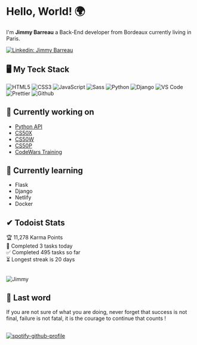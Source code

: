 # Hello, World! 🌍
I'm **Jimmy Barreau** a Back-End developer from Bordeaux currently living in Paris.

[![Linkedin: Jimmy Barreau](https://img.shields.io/badge/-Jimmy%20Barreau-blue?style=flat-square&logo=Linkedin&logoColor=white&link=https://www.linkedin.com/in/jimmy-barreau-5a9730117/)](https://www.linkedin.com/in/jimmy-barreau-5a9730117/)

## 🖥️ My Teck Stack

![HTML5](https://img.shields.io/badge/-HTML5-%23E44D27?style=flat-square&logo=html5&logoColor=ffffff)
![CSS3](https://img.shields.io/badge/-CSS3-%231572B6?style=flat-square&logo=css3)
![JavaScript](https://img.shields.io/badge/-JavaScript-%23F7DF1C?style=flat-square&logo=javascript&logoColor=000000&labelColor=%23F7DF1C&color=%23FFCE5A)
![Sass](https://img.shields.io/badge/-Sass-%23CC6699?style=flat-square&logo=sass&logoColor=ffffff)
![Python](https://img.shields.io/badge/-Python-%23F82772?style=flat-square&logo=python&logoColor=ffffff)
![Django](https://img.shields.io/badge/-Django-%23F82772?style=flat-square&logo=django&logoColor=ffffff)
![VS Code](https://img.shields.io/badge/-VSCode-%23007ACC?style=flat-square&logo=visual-studio-code)
![Prettier](https://img.shields.io/badge/-Prettier-%23F82772?style=flat-square&logo=prettier&logoColor=ffffff)
![Github](https://img.shields.io/badge/-Github-%23FFCE5A?style=flat-square&logo=github&logoColor=ffffff)

## 🔭 Currently working on 
- [Python API]()
- [CS50X](https://pll.harvard.edu/course/cs50-introduction-computer-science?delta=0)
- [CS50W](https://pll.harvard.edu/course/cs50s-web-programming-python-and-javascript?delta=0)
- [CS50P](https://pll.harvard.edu/course/cs50s-introduction-programming-python?delta=0)
- [CodeWars Training](https://www.codewars.com/users/Haaomas)

## 🌱 Currently learning
- Flask
- Django
- Netlify
- Docker

## ✔ Todoist Stats

<!-- TODO-IST:START -->
🏆  11,278 Karma Points           
🌸  Completed 3 tasks today           
✅  Completed 495 tasks so far           
⏳  Longest streak is 20 days
<!-- TODO-IST:END -->

##
![Jimmy](https://github-readme-stats.vercel.app/api?username=Haaomas&&show_icons=true&theme=tokyonight&hide=prs,issues&bg_color=0d1117)

## :dart: Last word
If you are not sure of what you are doing, never forget that success is not final, failure is not fatal, it is the courage to continue that counts !

##
[![spotify-github-profile](https://spotify-github-profile.vercel.app/api/view?uid=apgyrlja2577045d6swxg1ccw&cover_image=true&theme=novatorem&bar_color=628fdb&bar_color_cover=false)](https://github.com/kittinan/spotify-github-profile)
